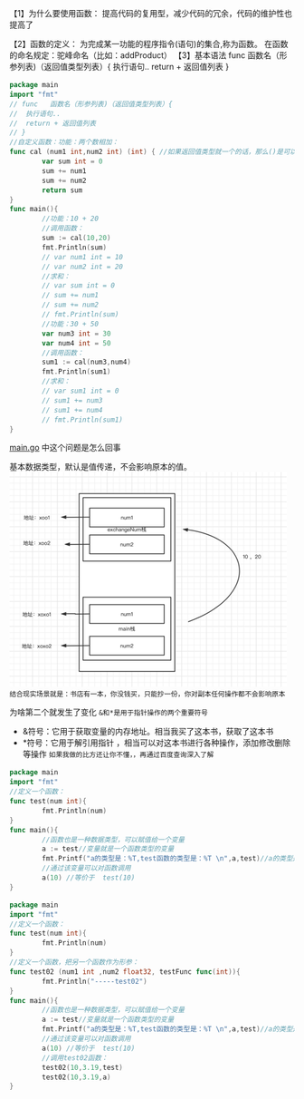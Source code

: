 【1】为什么要使用函数：
提高代码的复用型，减少代码的冗余，代码的维护性也提高了

【2】函数的定义：
为完成某一功能的程序指令(语句)的集合,称为函数。
在函数的命名规定：驼峰命名（比如：addProduct）
【3】基本语法
func   函数名（形参列表)（返回值类型列表）{
执行语句..
return + 返回值列表
}
```go
package main
import "fmt"
// func   函数名（形参列表)（返回值类型列表）{
// 	执行语句..
// 	return + 返回值列表
// }
//自定义函数：功能：两个数相加：
func cal (num1 int,num2 int) (int) { //如果返回值类型就一个的话，那么()是可以省略不写的
        var sum int = 0
        sum += num1
        sum += num2
        return sum
}
func main(){
        //功能：10 + 20
        //调用函数：
        sum := cal(10,20)
        fmt.Println(sum)
        // var num1 int = 10
        // var num2 int = 20
        //求和：
        // var sum int = 0
        // sum += num1
        // sum += num2
        // fmt.Println(sum)
        //功能：30 + 50
        var num3 int = 30
        var num4 int = 50
        //调用函数：
        sum1 := cal(num3,num4)
        fmt.Println(sum1)
        //求和：
        // var sum1 int = 0
        // sum1 += num3
        // sum1 += num4
        // fmt.Println(sum1)
}
```
[main.go](main.go) 中这个问题是怎么回事

基本数据类型，默认是值传递，不会影响原本的值。
![img.png](img.png)
``结合现实场景就是：书店有一本，你没钱买，只能抄一份，你对副本任何操作都不会影响原本``

为啥第二个就发生了变化
``&和*是用于指针操作的两个重要符号``
- &符号：它用于获取变量的内存地址。相当我买了这本书，获取了这本书
- *符号：它用于解引用指针 ，相当可以对这本书进行各种操作，添加修改删除等操作
``如果我做的比方还让你不懂，，再通过百度查询深入了解``

```go
package main
import "fmt"
//定义一个函数：
func test(num int){
        fmt.Println(num)
}
func main(){
        //函数也是一种数据类型，可以赋值给一个变量	
        a := test//变量就是一个函数类型的变量
        fmt.Printf("a的类型是：%T,test函数的类型是：%T \n",a,test)//a的类型是：func(int),test函数的类型是：func(int)
        //通过该变量可以对函数调用
        a(10) //等价于  test(10)
}
```
```go
package main
import "fmt"
//定义一个函数：
func test(num int){
        fmt.Println(num)
}
//定义一个函数，把另一个函数作为形参：
func test02 (num1 int ,num2 float32, testFunc func(int)){
        fmt.Println("-----test02")
}
func main(){
        //函数也是一种数据类型，可以赋值给一个变量	
        a := test//变量就是一个函数类型的变量
        fmt.Printf("a的类型是：%T,test函数的类型是：%T \n",a,test)//a的类型是：func(int),test函数的类型是：func(int)
        //通过该变量可以对函数调用
        a(10) //等价于  test(10)
        //调用test02函数：
        test02(10,3.19,test)
        test02(10,3.19,a)
}
```

